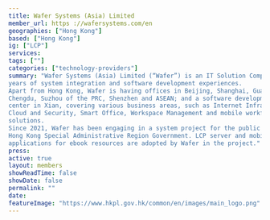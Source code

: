 ```yaml
---
title: Wafer Systems (Asia) Limited
member_url: https ://wafersystems.com/en
geographies: ["Hong Kong"]
based: ["Hong Kong"]
ig: ["LCP"] 
services: 
tags: [""]
categories: ["technology-providers"]
summary: "Wafer Systems (Asia) Limited (“Wafer”) is an IT Solution Company with over 30
years of system integration and software development experiences.
Apart from Hong Kong, Wafer is having offices in Beijing, Shanghai, Guangzhou,
Chengdu, Suzhou of the PRC, Shenzhen and ASEAN; and a software development
center in Xian, covering various business areas, such as Internet Infrastructure Build,
Cloud and Security, Smart Office, Workspace Management and mobile workforce
solutions.
Since 2021, Wafer has been engaging in a system project for the public libraries of the
Hong Kong Special Administrative Region Government. LCP server and mobile
applications for ebook resources are adopted by Wafer in the project."
press:
active: true
layout: members
showReadTime: false
showDate: false
permalink: ""
date: 
featureImage: "https://www.hkpl.gov.hk/common/en/images/main_logo.png"
---
```

